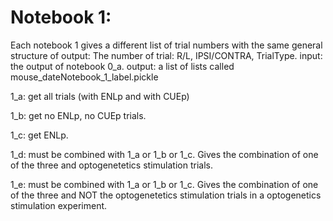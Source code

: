 # Notebook 1:
Each notebook 1 gives a different list of trial numbers with the same general structure of output: 
The number of trial: R/L, IPSI/CONTRA, TrialType. 
input: the output of notebook 0_a. 
output: a list of lists called mouse_dateNotebook_1_label.pickle 

1_a: get all trials (with ENLp and with CUEp)

1_b: get no ENLp, no CUEp trials. 

1_c: get ENLp. 

1_d: must be combined with 1_a or 1_b or 1_c. Gives the combination of one of the three and optogenetetics stimulation trials.

1_e: must be combined with 1_a or 1_b or 1_c. Gives the combination of one of the three and NOT the optogenetetics stimulation trials in a optogenetics stimulation experiment.
